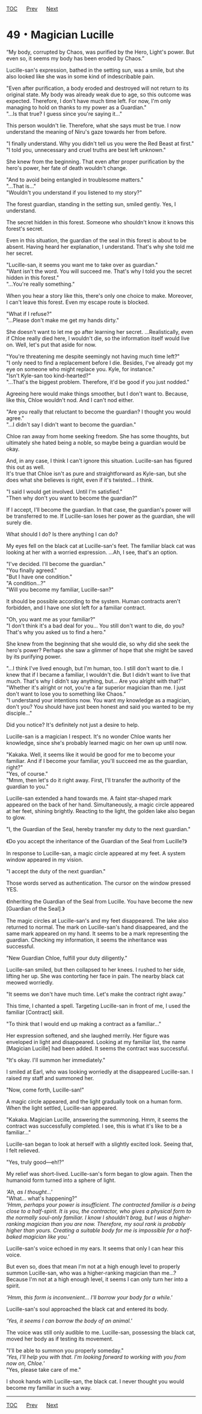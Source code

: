 [TOC](../readme.md)&nbsp;&nbsp;&nbsp;&nbsp;&nbsp;&nbsp;[Prev](Section0048.md)&nbsp;&nbsp;&nbsp;&nbsp;&nbsp;&nbsp;[Next](Section0050.md)



# 49・Magician Lucille

“My body, corrupted by Chaos, was purified by the Hero, Light's power.
But even so, it seems my body has been eroded by Chaos.”  
  
Lucille-san's expression, bathed in the setting sun, was a smile, but
she also looked like she was in some kind of indescribable pain.  
  
"Even after purification, a body eroded and destroyed will not return to
its original state. My body was already weak due to age, so this outcome
was expected. Therefore, I don't have much time left. For now, I'm only
managing to hold on thanks to my power as a Guardian."  
"...Is that true? I guess since you're saying it..."  
  
This person wouldn't lie. Therefore, what she says must be true. I now
understand the meaning of Niru's gaze towards her from before.  
  
"I finally understand. Why you didn't tell us you were the Red Beast at
first."  
"I told you, unnecessary and cruel truths are best left unknown."  
  
She knew from the beginning. That even after proper purification by the
hero's power, her fate of death wouldn't change.  
  
"And to avoid being entangled in troublesome matters."  
"...That is..."  
"Wouldn't you understand if you listened to my story?"  
  
The forest guardian, standing in the setting sun, smiled gently. Yes, I
understand.  
  
The secret hidden in this forest. Someone who shouldn't know it knows
this forest's secret.  
  
Even in this situation, the guardian of the seal in this forest is about
to be absent. Having heard her explanation, I understand. That's why she
told me her secret.  
  
"Lucille-san, it seems you want me to take over as guardian."  
"Want isn't the word. You will succeed me. That's why I told you the
secret hidden in this forest."  
"...You're really something."  
  
When you hear a story like this, there's only one choice to make.
Moreover, I can't leave this forest. Even my escape route is blocked.  
  
"What if I refuse?"  
"...Please don't make me get my hands dirty."  
  
She doesn't want to let me go after learning her secret.
...Realistically, even if Chloe really died here, I wouldn't die, so the
information itself would live on. Well, let's put that aside for now.  
  
"You're threatening me despite seemingly not having much time left?"  
"I only need to find a replacement before I die. Besides, I've already
got my eye on someone who might replace you. Kyle, for instance."  
"Isn't Kyle-san too kind-hearted?"  
"...That's the biggest problem. Therefore, it'd be good if you just
nodded."  
  
Agreeing here would make things smoother, but I don't want to. Because,
like this, Chloe wouldn't nod. And I can't nod either.  
  
"Are you really that reluctant to become the guardian? I thought you
would agree."  
"...I didn't say I didn't want to become the guardian."  
  
Chloe ran away from home seeking freedom. She has some thoughts, but
ultimately she hated being a noble, so maybe being a guardian would be
okay.  
  
And, in any case, I think I can't ignore this situation. Lucille-san has
figured this out as well.  
It's true that Chloe isn't as pure and straightforward as Kyle-san, but
she does what she believes is right, even if it's twisted... I think.  
  
"I said I would get involved. Until I'm satisfied."  
"Then why don't you want to become the guardian?"  
  
If I accept, I'll become the guardian. In that case, the guardian's
power will be transferred to me. If Lucille-san loses her power as the
guardian, she will surely die.  
  
What should I do? Is there anything I can do?  
  
My eyes fell on the black cat at Lucille-san's feet. The familiar black
cat was looking at her with a worried expression. ...Ah, I see, that's
an option.  
  
"I've decided. I'll become the guardian."  
"You finally agreed."  
"But I have one condition."  
"A condition...?"  
"Will you become my familiar, Lucille-san?"  
  
It should be possible according to the system. Human contracts aren't
forbidden, and I have one slot left for a familiar contract.  
  
"Oh, you want me as your familiar?"  
"I don't think it's a bad deal for you... You still don't want to die,
do you? That's why you asked us to find a hero."  
  
She knew from the beginning that she would die, so why did she seek the
hero's power? Perhaps she saw a glimmer of hope that she might be saved
by its purifying power.  
  
"...I think I've lived enough, but I'm human, too. I still don't want to
die. I knew that if I became a familiar, I wouldn't die. But I didn't
want to live that much. That's why I didn't say anything, but... Are you
alright with that?"  
"Whether it's alright or not, you're a far superior magician than me. I
just don't want to lose you to something like Chaos."  
"I understand your intentions now. You want my knowledge as a magician,
don't you? You should have just been honest and said you wanted to be my
disciple..."  
  
Did you notice? It's definitely not just a desire to help.  
  
Lucille-san is a magician I respect. It's no wonder Chloe wants her
knowledge, since she's probably learned magic on her own up until now.  
  
"Kakaka. Well, it seems like it would be good for me to become your
familiar. And if I become your familiar, you'll succeed me as the
guardian, right?"  
"Yes, of course."  
"Mmm, then let's do it right away. First, I'll transfer the authority of
the guardian to you."  
  
Lucille-san extended a hand towards me. A faint star-shaped mark
appeared on the back of her hand. Simultaneously, a magic circle
appeared at her feet, shining brightly. Reacting to the light, the
golden lake also began to glow.  
  
"I, the Guardian of the Seal, hereby transfer my duty to the next
guardian."  
  
《Do you accept the inheritance of the Guardian of the Seal from
Lucille?》  
  
In response to Lucille-san, a magic circle appeared at my feet. A system
window appeared in my vision.  
  
"I accept the duty of the next guardian."  
  
Those words served as authentication. The cursor on the window pressed
YES.  
  
《Inheriting the Guardian of the Seal from Lucille. You have become the
new \[Guardian of the Seal\].》  
  
The magic circles at Lucille-san's and my feet disappeared. The lake
also returned to normal. The mark on Lucille-san's hand disappeared, and
the same mark appeared on my hand. It seems to be a mark representing
the guardian. Checking my information, it seems the inheritance was
successful.  
  
"New Guardian Chloe, fulfill your duty diligently."  
  
Lucille-san smiled, but then collapsed to her knees. I rushed to her
side, lifting her up. She was contorting her face in pain. The nearby
black cat meowed worriedly.  
  
"It seems we don't have much time. Let's make the contract right
away."  
  
This time, I chanted a spell. Targeting Lucille-san in front of me, I
used the familiar \[Contract\] skill.  
  
"To think that I would end up making a contract as a familiar..."  
  
Her expression softened, and she laughed merrily. Her figure was
enveloped in light and disappeared. Looking at my familiar list, the
name \[Magician Lucille\] had been added. It seems the contract was
successful.  
  
"It's okay. I'll summon her immediately."  
  
I smiled at Earl, who was looking worriedly at the disappeared
Lucille-san. I raised my staff and summoned her.  
  
"Now, come forth, Lucille-san!"  
  
A magic circle appeared, and the light gradually took on a human form.
When the light settled, Lucille-san appeared.  
  
"Kakaka. Magician Lucille, answering the summoning. Hmm, it seems the
contract was successfully completed. I see, this is what it's like to be
a familiar..."  
  
Lucille-san began to look at herself with a slightly excited look.
Seeing that, I felt relieved.  
  
"Yes, truly good—eh!?"  
  
My relief was short-lived. Lucille-san's form began to glow again. Then
the humanoid form turned into a sphere of light.  
  
*‘Ah, as I thought…'*  
"What... what's happening?"  
*‘Hmm, perhaps your power is insufficient. The contracted familiar is a
being close to a half-spirit. It is you, the contractor, who gives a
physical form to the normally soul-only familiar. I know I shouldn't
brag, but I was a higher-ranking magician than you are now. Therefore,
my soul rank is probably higher than yours. Creating a suitable body for
me is impossible for a half-baked magician like you.'*  
  
Lucille-san's voice echoed in my ears. It seems that only I can hear
this voice.  
  
But even so, does that mean I'm not at a high enough level to properly
summon Lucille-san, who was a higher-ranking magician than me...?
Because I'm not at a high enough level, it seems I can only turn her
into a spirit.  
  
*‘Hmm, this form is inconvenient... I'll borrow your body for a
while.'*  
  
Lucille-san's soul approached the black cat and entered its body.  
  
*‘Yes, it seems I can borrow the body of an animal.'*  
  
The voice was still only audible to me. Lucille-san, possessing the
black cat, moved her body as if testing its movement.  
  
"I'll be able to summon you properly someday."  
*'Yes, I'll help you with that. I'm looking forward to working with you
from now on, Chloe.'*  
"Yes, please take care of me."  
  
I shook hands with Lucille-san, the black cat. I never thought you would
become my familiar in such a way.  
  
  
  


---
[TOC](../readme.md)&nbsp;&nbsp;&nbsp;&nbsp;&nbsp;&nbsp;[Prev](Section0048.md)&nbsp;&nbsp;&nbsp;&nbsp;&nbsp;&nbsp;[Next](Section0050.md)


